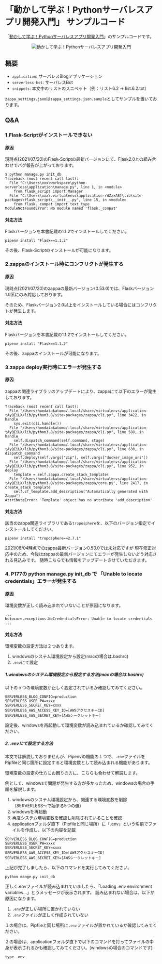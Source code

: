 「動かして学ぶ！Pythonサーバレスアプリ開発入門」 サンプルコード
====

「[動かして学ぶ！Pythonサーバレスアプリ開発入門](https://www.shoeisha.co.jp/book/detail/9784798169729)」のサンプルコードです。

<p align="center">
  <img src="https://m.media-amazon.com/images/I/51QnCB0lrdL.jpg" alt="動かして学ぶ！Pythonサーバレスアプリ開発入門"/>
</p>

## 概要

- `application`: サーバレスBlogアプリケーション
- `serverless-bot`: サーバレスBot
- `snippets`: 本文中のリストのスニペット（例：リスト6.2 -> list.6.2.txt）

`zappa_settings.json`は`zappa_settings.json.sample`としてサンプルを置いております。


## Q&A

### 1.Flask-Scriptがインストールできない

#### 原因

現時点(2021/07/20)のFlask-Scriptの最新バージョンにて、Flask2.0との組み合わせでバグ報告が上がっております。

```
$ python manage.py init_db
Traceback (most recent call last):
  File "C:\Users\xxx\workspace\python-serverless\application\manage.py", line 1, in <module>
    from flask_script import Manager
  File "C:\Users\xxx\.virtualenvs\application-rWZzxA8f\lib\site-packages\flask_script\__init__.py", line 15, in <module>
    from flask._compat import text_type
ModuleNotFoundError: No module named 'flask._compat'
```

#### 対応方法

Flaskバージョンを本書記載の1.1.2でインストールしてください。

```
pipenv install "Flask==1.1.2"
```

その後、Flask-Scriptのインストールが可能になります。

### 2.zappaのインストール時にコンフリクトが発生する

#### 原因

現時点(2021/07/20)のzappaの最新バージョン(0.53.0)では、Flaskバージョン1.0系にのみ対応しております。

そのため、Flaskバージョン2.0以上をインストールしている場合にはコンフリクトが発生します。

#### 対応方法

Flaskバージョンを本書記載の1.1.2でインストールしてください。

```
pipenv install "Flask==1.1.2"
```

その後、zappaのインストールが可能になります。


### 3.zappa deploy実行時にエラーが発生する

#### 原因

zappaの関連ライブラリのアップデートにより、zappaにて以下のエラーが発生しております。

```
Traceback (most recent call last):
  File "/Users/hondatakatomo/.local/share/virtualenvs/application-tAyQEiLX/lib/python3.8/site-packages/zappa/cli.py", line 3422, in handle
    sys.exit(cli.handle())
  File "/Users/hondatakatomo/.local/share/virtualenvs/application-tAyQEiLX/lib/python3.8/site-packages/zappa/cli.py", line 588, in handle
    self.dispatch_command(self.command, stage)
  File "/Users/hondatakatomo/.local/share/virtualenvs/application-tAyQEiLX/lib/python3.8/site-packages/zappa/cli.py", line 630, in dispatch_command
    self.deploy(self.vargs["zip"], self.vargs["docker_image_uri"])
  File "/Users/hondatakatomo/.local/share/virtualenvs/application-tAyQEiLX/lib/python3.8/site-packages/zappa/cli.py", line 952, in deploy
    template = self.zappa.create_stack_template(
  File "/Users/hondatakatomo/.local/share/virtualenvs/application-tAyQEiLX/lib/python3.8/site-packages/zappa/core.py", line 2417, in create_stack_template
    self.cf_template.add_description("Automatically generated with Zappa")
AttributeError: 'Template' object has no attribute 'add_description'
```

#### 対応方法

該当のzappa関連ライブラリである`troposphere`を、以下のバージョン指定でインストールしてください。

```
pipenv install "troposphere==2.7.1"
```

2021/08/04時点でのzappa最新バージョン0.53.0では未対応ですが
現在修正対応中のため、今後はzappaの最新バージョンにてエラーが発生しないよう対応される見込みです。
随時こちらでも情報をアップデートさせていただきます。

### 4. P177の python manage.py init_db で 「Unable to locate credentials」エラーが発生する

#### 原因

環境変数が正しく読み込まれていないことが原因になります。

```
...
botocore.exceptions.NoCredentialsError: Unable to locate credentials
...
```

#### 対応方法

環境変数の設定方法は２つあります。

1. windowsのシステム環境設定から設定(macの場合は.bashrc)
1. `.env`にて設定

##### 1.windowsのシステム環境設定から設定する方法(macの場合は.bashrc)

以下の５つの環境変数が正しく設定されているか確認してみてください。

```
SERVERLESS_BLOG_CONFIG=production
SERVERLESS_USER_PW=xxxx
SERVERLESS_SECRET_KEY=xxxx
SERVERLESS_AWS_ACCESS_KEY_ID=[AWSアクセスキーID]
SERVERLESS_AWS_SECRET_KEY=[AWSシークレットキー]
```

設定後、windowsを再起動して環境変数が読み込まれているか確認してみてください。

##### 2. .envにて設定する方法

本文では解説しておりませんが、Pipenvの機能の１つで、`.env`ファイルをPipfileと同じ箇所に設定すると環境変数として読み込まれる機能があります。

環境変数の設定の仕方にお困りの方に、こちらも合わせて解説します。

例として、windowsで問題が発生する方が多かったため、windowsの場合の手順を解説します。

1. windowsのシステム環境設定から、関連する環境変数を削除（SERVERLESS〜で始まる5つの値）
3. windowsを再起動
4. 再度システム環境変数を確認し削除されていることを確認
5. applicationフォルダ直下（Pipfileと同じ場所）に「.env」という名前でファイルを作成し、以下の内容を記載

```
SERVERLESS_BLOG_CONFIG=production
SERVERLESS_USER_PW=xxxx
SERVERLESS_SECRET_KEY=xxxx
SERVERLESS_AWS_ACCESS_KEY_ID=[AWSアクセスキーID]
SERVERLESS_AWS_SECRET_KEY=[AWSシークレットキー]
```

上記が完了しましたら、以下のコマンドを実行してみてください。

```
python mange.py init_db
```

正しく.envファイルが読み込まれていましたら、「Loading .env environment variables...」とうメッセージが表示されます。
読み込まれない場合は、以下が原因になります。

1. `.env`が正しい場所に置かれていない
1. `.env`ファイルが正しく作成されていない

１の場合は、Pipfileと同じ場所に`.env`ファイルが置かれているか確認してみてください。

２の場合は、applicationフォルダ直下で以下のコマンドを打ってファイルの中身が表示されるかも確認してみてください。(windowsの場合のコマンドです)
```
type .env
```

